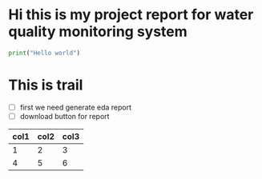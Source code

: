 <h1> Hi this is my project report for water quality monitoring system</h1>

```python
print("Hello world")
```

# This is trail

* [ ] first we need generate eda report
* [ ] download button for report

| col1 | col2 | col3 |
| ---- | ---- | ---- |
| 1    | 2    | 3    |
| 4    | 5    | 6    |
